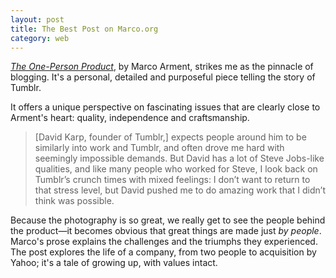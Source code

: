 ```yaml
---
layout: post
title: The Best Post on Marco.org
category: web
---
```


[*The One-Person Product*][the-one-person-product], by Marco Arment, strikes me as the pinnacle of blogging. It's a personal, detailed and purposeful piece telling the story of Tumblr.

It offers a unique perspective on fascinating issues that are clearly close to Arment's heart: quality, independence and craftsmanship. 

> [David Karp, founder of Tumblr,] expects people around him to be similarly into work and Tumblr, and often drove me hard with seemingly impossible demands. But David has a lot of Steve Jobs-like qualities, and like many people who worked for Steve, I look back on Tumblr’s crunch times with mixed feelings: I don’t want to return to that stress level, but David pushed me to do amazing work that I didn’t think was possible.

Because the photography is so great, we really get to see the people behind the product—it becomes obvious that great things are made just *by people*. Marco's prose explains the challenges and the triumphs they experienced. The post explores the life of a company, from two people to acquisition by Yahoo; it's a tale of growing up, with values intact.

[the-one-person-product]: http://www.marco.org/2013/05/20/one-person-product